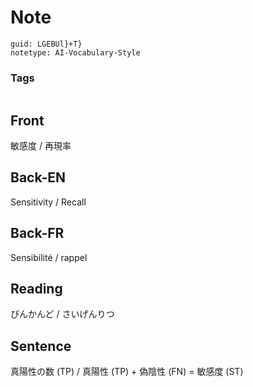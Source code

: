 # Note
```
guid: LGEBUl}+T}
notetype: AI-Vocabulary-Style
```

### Tags
```
```

## Front
敏感度 / 再現率

## Back-EN
Sensitivity / Recall

## Back-FR
Sensibilité / rappel

## Reading
びんかんど / さいげんりつ

## Sentence
真陽性の数 (TP) / 真陽性 (TP) + 偽陰性 (FN) = 敏感度 (ST)
